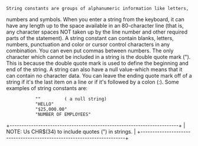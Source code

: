     String constants are groups of alphanumeric information like letters,
  numbers and symbols. When you enter a string from the keyboard, it
  can have any length up to the space available in an 80-character line
  (that is, any character spaces NOT taken up by the line number and other
  required parts of the statement).
    A string constant can contain blanks, letters, numbers, punctuation
  and color or cursor control characters in any combination. You can even
  put commas between numbers. The only character which cannot be included
  in a string is the double quote mark ("). This is because the double
  quote mark is used to define the beginning and end of the string.
  A string can also have a null value-which means that it can contain no
  character data. You can leave the ending quote mark off of a string if
  it's the last item on a line or if it's followed by a colon (:). Some
  examples of string constants are:

               ""         ( a null string)
               "HELLO"
               "$25,000.00"
               "NUMBER OF EMPLOYEES"

  +-----------------------------------------------------------------------+
  |  NOTE: Us CHR$(34) to include quotes (") in strings.                  |
  +-----------------------------------------------------------------------+
